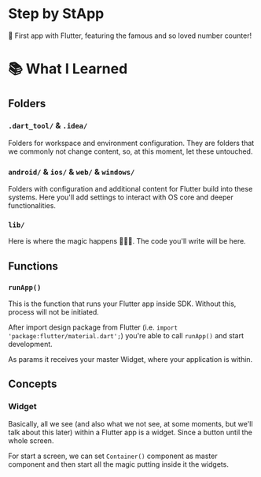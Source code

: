 # Step by StApp
📱 First app with Flutter, featuring the famous and so loved number counter!

# 📚 What I Learned

## Folders

### `.dart_tool/` & `.idea/`
Folders for workspace and environment configuration. They are folders that we commonly not change content, so, at this moment, let these untouched.

### `android/` & `ios/` & `web/` & `windows/`
Folders with configuration and additional content for Flutter build into these systems. Here you'll add settings to interact with OS core and deeper functionalities.

### `lib/`
Here is where the magic happens 🧙🏼‍♂️. The code you'll write will be here.

## Functions

### `runApp()`
This is the function that runs your Flutter app inside SDK. Without this, process will not be initiated.

After import design package from Flutter (i.e. `import 'package:flutter/material.dart';`) you're able to call `runApp()` and start development.

As params it receives your master Widget, where your application is within.

## Concepts

### Widget
Basically, all we see (and also what we not see, at some moments, but we'll talk about this later) within a Flutter app is a widget. Since a button until the whole screen. 

For start a screen, we can set `Container()` component as master component and then start all the magic putting inside it the widgets.